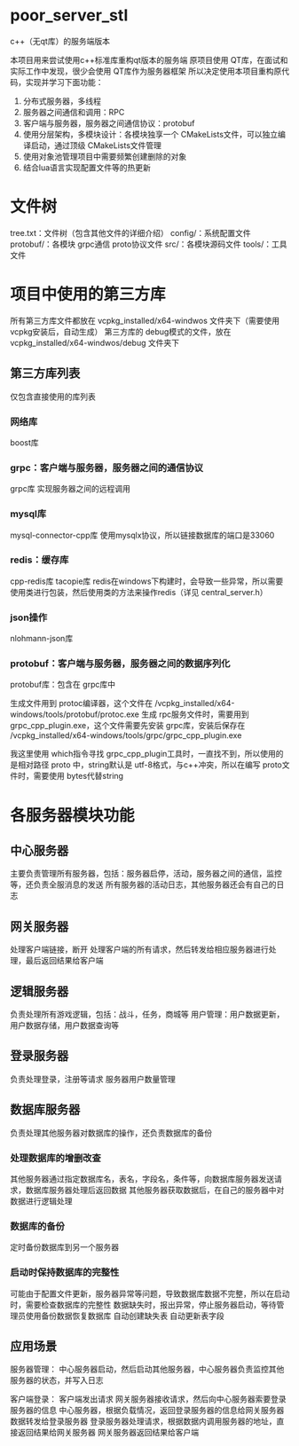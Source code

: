 # poor_server_stl
c++（无qt库）的服务端版本

本项目用来尝试使用c++标准库重构qt版本的服务端
原项目使用 QT库，在面试和实际工作中发现，很少会使用 QT库作为服务器框架
所以决定使用本项目重构原代码，实现并学习下面功能：
1. 分布式服务器，多线程
2. 服务器之间通信和调用：RPC
3. 客户端与服务器，服务器之间通信协议：protobuf
4. 使用分层架构，多模块设计：各模块独享一个 CMakeLists文件，可以独立编译启动，通过顶级 CMakeLists文件管理
5. 使用对象池管理项目中需要频繁创建删除的对象
6. 结合lua语言实现配置文件等的热更新

# 文件树
tree.txt：文件树（包含其他文件的详细介绍）
config/：系统配置文件
protobuf/：各模块 grpc通信 proto协议文件
src/：各模块源码文件
tools/：工具文件

# 项目中使用的第三方库
所有第三方库文件都放在 vcpkg_installed/x64-windwos 文件夹下（需要使用vcpkg安装后，自动生成）
第三方库的 debug模式的文件，放在 vcpkg_installed/x64-windwos/debug 文件夹下

## 第三方库列表
仅包含直接使用的库列表

### 网络库
boost库

### grpc：客户端与服务器，服务器之间的通信协议
grpc库
实现服务器之间的远程调用

### mysql库
mysql-connector-cpp库
使用mysqlx协议，所以链接数据库的端口是33060

### redis：缓存库
cpp-redis库
tacopie库
redis在windows下构建时，会导致一些异常，所以需要使用类进行包装，然后使用类的方法来操作redis（详见 central_server.h）

### json操作
nlohmann-json库

### protobuf：客户端与服务器，服务器之间的数据序列化
protobuf库：包含在 grpc库中

生成文件用到 protoc编译器，这个文件在 /vcpkg_installed/x64-windows/tools/protobuf/protoc.exe
生成 rpc服务文件时，需要用到 grpc_cpp_plugin.exe，这个文件需要先安装 grpc库，安装后保存在 /vcpkg_installed/x64-windows/tools/grpc/grpc_cpp_plugin.exe

我这里使用 which指令寻找 grpc_cpp_plugin工具时，一直找不到，所以使用的是相对路径
proto 中，string默认是 utf-8格式，与c++冲突，所以在编写 proto文件时，需要使用 bytes代替string




# 各服务器模块功能
## 中心服务器
主要负责管理所有服务器，包括：服务器启停，活动，服务器之间的通信，监控等，还负责全服消息的发送
所有服务器的活动日志，其他服务器还会有自己的日志

## 网关服务器
处理客户端链接，断开
处理客户端的所有请求，然后转发给相应服务器进行处理，最后返回结果给客户端

## 逻辑服务器
负责处理所有游戏逻辑，包括：战斗，任务，商城等
用户管理：用户数据更新，用户数据存储，用户数据查询等

## 登录服务器
负责处理登录，注册等请求
服务器用户数量管理

## 数据库服务器
负责处理其他服务器对数据库的操作，还负责数据库的备份
### 处理数据库的增删改查
其他服务器通过指定数据库名，表名，字段名，条件等，向数据库服务器发送请求，数据库服务器处理后返回数据
其他服务器获取数据后，在自己的服务器中对数据进行逻辑处理

### 数据库的备份
定时备份数据库到另一个服务器

### 启动时保持数据库的完整性
可能由于配置文件更新，服务器异常等问题，导致数据库数据不完整，所以在启动时，需要检查数据库的完整性
数据缺失时，报出异常，停止服务器启动，等待管理员使用备份数据恢复数据库
自动创建缺失表
自动更新表字段

## 应用场景
服务器管理：
中心服务器启动，然后启动其他服务器，中心服务器负责监控其他服务器的状态，并写入日志

客户端登录：
客户端发出请求
网关服务器接收请求，然后向中心服务器索要登录服务器的信息
中心服务器，根据负载情况，返回登录服务器的信息给网关服务器
数据转发给登录服务器
登录服务器处理请求，根据数据内调用服务器的地址，直接返回结果给网关服务器
网关服务器返回结果给客户端